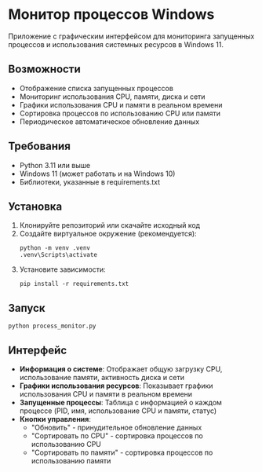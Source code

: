 # Монитор процессов Windows

Приложение с графическим интерфейсом для мониторинга запущенных процессов и использования системных ресурсов в Windows 11.

## Возможности

- Отображение списка запущенных процессов
- Мониторинг использования CPU, памяти, диска и сети
- Графики использования CPU и памяти в реальном времени
- Сортировка процессов по использованию CPU или памяти
- Периодическое автоматическое обновление данных

## Требования

- Python 3.11 или выше
- Windows 11 (может работать и на Windows 10)
- Библиотеки, указанные в requirements.txt

## Установка

1. Клонируйте репозиторий или скачайте исходный код
2. Создайте виртуальное окружение (рекомендуется):
   ```
   python -m venv .venv
   .venv\Scripts\activate
   ```
3. Установите зависимости:
   ```
   pip install -r requirements.txt
   ```

## Запуск

```
python process_monitor.py
```

## Интерфейс

- **Информация о системе**: Отображает общую загрузку CPU, использование памяти, активность диска и сети
- **Графики использования ресурсов**: Показывает графики использования CPU и памяти в реальном времени
- **Запущенные процессы**: Таблица с информацией о каждом процессе (PID, имя, использование CPU и памяти, статус)
- **Кнопки управления**: 
  - "Обновить" - принудительное обновление данных
  - "Сортировать по CPU" - сортировка процессов по использованию CPU
  - "Сортировать по памяти" - сортировка процессов по использованию памяти 